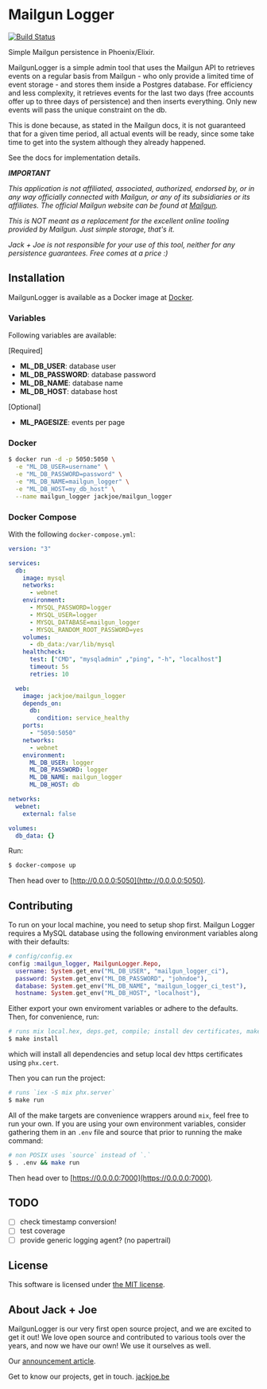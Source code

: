 # Mailgun Logger

[![Build Status](https://travis-ci.com/jackjoe/mailgun_logger.svg?branch=master)](https://travis-ci.com/jackjoe/mailgun_logger)

Simple Mailgun persistence in Phoenix/Elixir.

MailgunLogger is a simple admin tool that uses the Mailgun API to retrieves events on a regular basis from Mailgun - who only provide a limited time of event storage - and stores them inside a Postgres database.
For efficiency and less complexity, it retrieves events for the last two days (free accounts offer up to three days of persistence) and then inserts everything. Only new events will pass the unique constraint on the db.

This is done because, as stated in the Mailgun docs, it is not guaranteed that for a given time period, all actual events will be ready, since some take time to get into the system although they already happened.

See the docs for implementation details.

_**IMPORTANT**_

_This application is not affiliated, associated, authorized, endorsed by, or in any way officially connected with Mailgun, or any of its subsidiaries or its affiliates. The official Mailgun website can be found at [Mailgun](https://mailgun.com)._

_This is NOT meant as a replacement for the excellent online tooling provided by Mailgun. Just simple storage, that's it._

_Jack + Joe is not responsible for your use of this tool, neither for any persistence guarantees. Free comes at a price :)_

## Installation

MailgunLogger is available as a Docker image at [Docker](https://hub.docker.com/r/jackjoe/mailgun_logger).

### Variables

Following variables are available:

[Required]
- **ML_DB_USER**: database user
- **ML_DB_PASSWORD**: database password
- **ML_DB_NAME**: database name
- **ML_DB_HOST**: database host

[Optional]
- **ML_PAGESIZE**: events per page

### Docker

```bash
$ docker run -d -p 5050:5050 \
  -e "ML_DB_USER=username" \
  -e "ML_DB_PASSWORD=password" \
  -e "ML_DB_NAME=mailgun_logger" \
  -e "ML_DB_HOST=my_db_host" \
  --name mailgun_logger jackjoe/mailgun_logger
```

### Docker Compose

With the following `docker-compose.yml`:

```yml
version: "3"

services:
  db:
    image: mysql
    networks:
      - webnet
    environment:
      - MYSQL_PASSWORD=logger
      - MYSQL_USER=logger
      - MYSQL_DATABASE=mailgun_logger
      - MYSQL_RANDOM_ROOT_PASSWORD=yes
    volumes:
      - db_data:/var/lib/mysql
    healthcheck:
      test: ["CMD", "mysqladmin" ,"ping", "-h", "localhost"]
      timeout: 5s
      retries: 10

  web:
    image: jackjoe/mailgun_logger
    depends_on:
      db:
        condition: service_healthy
    ports:
      - "5050:5050"
    networks:
      - webnet
    environment:
      ML_DB_USER: logger
      ML_DB_PASSWORD: logger
      ML_DB_NAME: mailgun_logger
      ML_DB_HOST: db

networks:
  webnet:
    external: false

volumes:
  db_data: {}
```

Run:

```bash
$ docker-compose up
```

Then head over to [http://0.0.0.0:5050](http://0.0.0.0:5050).

## Contributing

To run on your local machine, you need to setup shop first.
Mailgun Logger requires a MySQL database using the following environment variables along with their defaults:

```elixir
# config/config.ex
config :mailgun_logger, MailgunLogger.Repo,
  username: System.get_env("ML_DB_USER", "mailgun_logger_ci"),
  password: System.get_env("ML_DB_PASSWORD", "johndoe"),
  database: System.get_env("ML_DB_NAME", "mailgun_logger_ci_test"),
  hostname: System.get_env("ML_DB_HOST", "localhost"),
```

Either export your own enviroment variables or adhere to the defaults. Then, for convenience, run:

```bash
# runs mix local.hex, deps.get, compile; install dev certificates, make run (see below)
$ make install
```

which will install all dependencies and setup local dev https certificates using `phx.cert`.

Then you can run the project:
```bash
# runs `iex -S mix phx.server`
$ make run
```

All of the make targets are convenience wrappers around `mix`, feel free to run your own. If you are using your own environment variables, consider gathering them in an `.env` file and source that prior to running the make command:

```bash
# non POSIX uses `source` instead of `.`
$ . .env && make run
```

Then head over to [https://0.0.0.0:7000](https://0.0.0.0:7000).

## TODO

- [ ] check timestamp conversion!
- [ ] test coverage
- [ ] provide generic logging agent? (no papertrail)

## License

This software is licensed under [the MIT license](LICENSE).

## About Jack + Joe

MailgunLogger is our very first open source project, and we are excited to get it out! We love open source and contributed to various tools over the years, and now we have our own! We use it ourselves as well.

Our [announcement article](https://jackjoe.be/articles/mailgun-logger).

Get to know our projects, get in touch. [jackjoe.be](https://jackjoe.be)
